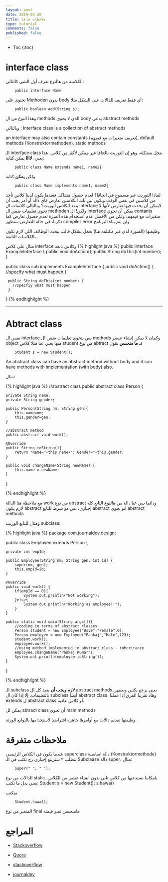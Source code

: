 ```yaml
---
layout: post
date: 2019-05-20
title: ملاحظات جافا
type: tutorial
comments: false
published: false
---
```


* Toc
{:toc}


# interface class
الكلاسة من هالنوع تعرف أول الشي كالتالي:

		public interface Name

تحتوي على Methoden بدون body أي فقط تعريف للدالات على الشكل مثلا:

		public boolean add(String s);

وهذا النوع من ال methods الذي لا يحوي body يدعى abstract methods

وبالتالي :  Interface class is a collection of abstract methods

an interface may also contain constants (تعريف متغيرات مع قيمهم), default methods (Konstruktormethoden), static methods

الـ interface class بتحل مشكلة، وهو إن التوريث بالجافا غير ممكن ﻷكثر من كلاس، هذا يعني، **لاااا** يمكن كتابة:

		public class Name extends name1, name2{

ولكن **يمكن** كتابة

		public class Name implements name1, name2{

لماذا التوريث غير مسموح في الجافا؟ لعدم حصول مشاكل فعندما يكون لدينا كلاس تأخذ من كلاسين في نفس الوقت ويكون بين تلك الكلاسين تعارض فأي دالة أو أمر يجب أن ينفذ الكلاس الوريث؟ وبالتالي كلاسات ال interface لايمكن أن يحدث فيها تعارض ﻷنها لا تحوي تعليمات ضمن ال methoden
ولكن! ال interface يمكن أن تحوي contants متغيرات مع قيمهم، ولكن من الأفضل عدم استخدام هذه الميزة لعدم حصول تعارض كما ذكرنا، في حالة التعارض ستظهر  compiler error
ولن يتم بناء البرنامج

وظيفتها (الصورة لدي غير مكتلمة هنا) تعمل بشكل قالب بيحدد الوظائف اللي لازم تكون بالكلاسات التابعة.

مثال على كلاس interface وكلاس تابعة
{% highlight java %}
 public interface ExampleInterface {
    public void doAction();
    public String doThis(int number);
 }

 public class sub implements ExampleInterface {
     public void doAction() {
       //specify what must happen
     }

     public String doThis(int number) {
       //specfiy what must happen
     }
 }
{% endhighlight %} 

 
*******

# Abtract class

نفس ال interface بس بتحوي تعليمات ضمن ال methods وكمان لا يمكن إنشاء عنصر object منها يعني عنا مثلا كلاس student من نوع abtract فـ **ما منحسن** نقول

		Student s = new Student();

 An abstract class can have an abstract method without body and it can have methods with implementation (with body) also.

مثال:

{% highlight java %}
//abstract class
public abstract class Person {
	
	private String name;
	private String gender;
	
	public Person(String nm, String gen){
		this.name=nm;
		this.gender=gen;
	}
	
	//abstract method
	public abstract void work();
	
	@Override
	public String toString(){
		return "Name="+this.name+"::Gender="+this.gender;
	}

	public void changeName(String newName) {
		this.name = newName;
	}	
}

{% endhighlight %} 

مع ملاحظة هنا الدالة work من نوع abstract ودائما بس عنا دالة من هالنوع التابع كله لازم يكون abstract إجباري، بس مو شرط للتابع abstract انو يحوي abstract methods

 

ومثال للتابع الوريث subclass:

{% highlight java %}
package com.journaldev.design;

public class Employee extends Person {
	
	private int empId;
	
	public Employee(String nm, String gen, int id) {
		super(nm, gen);
		this.empId=id;
	}

	@Override
	public void work() {
		if(empId == 0){
			System.out.println("Not working");
		}else{
			System.out.println("Working as employee!!");
		}
	}
	
	public static void main(String args[]){
		//coding in terms of abstract classes
		Person student = new Employee("Dove","Female",0);
		Person employee = new Employee("Pankaj","Male",123);
		student.work();
		employee.work();
		//using method implemented in abstract class - inheritance
		employee.changeName("Pankaj Kumar");
		System.out.println(employee.toString());
	}

}

{% endhighlight %} 


الـ subclass **لازم ويجب أن** ينفذ كل ال abstract methods يعني يرجع يكتبن ويعبيهن بالتعليمات، إلا إذا كان ال subclass أيضا abstract class، وهاد تقريبا الفرق إذا عملنا extends ل abstract class أو كلاس عادية.

يمكن لل abtract class أن تحوي main methods

وظيفتها تقديم دالات مع أوامرها جاهزة افتراضيا لاستخدامها بالتوابع الورثة.

# ملاحظات متفرقة

عندما يكون في الكلاس الرئيسي superclass دالة اساسية (Konstruktormethode) تتطلب ٢ سترينع إجباري رح نكتب في الـ Subclaase دالة super، مثال:

		Super(" ", " ");


الدالات من نوع static بامكاننا نستدعيها من كلاس تاني بدون انشاء عنصر من الكلاس، يعني بدل ما نكتب:
		Student s = new Student();
		s.hawa()

منكتب


		Student.hawa();

المتغير من نوع final مامنحسن نغير قيمته



# المراجع

* [Stackoverflow](https://stackoverflow.com/questions/10839131/implements-vs-extends-when-to-use-whats-the-difference)

* [Quora](https://www.quora.com/What-is-the-need-of-interface-in-Java)

* [stackoverflow](https://stackoverflow.com/questions/8064322/what-is-difference-to-extend-abstract-class-and-non-abstract-class)
* [journaldev](https://www.journaldev.com/1582/abstract-class-in-java)



